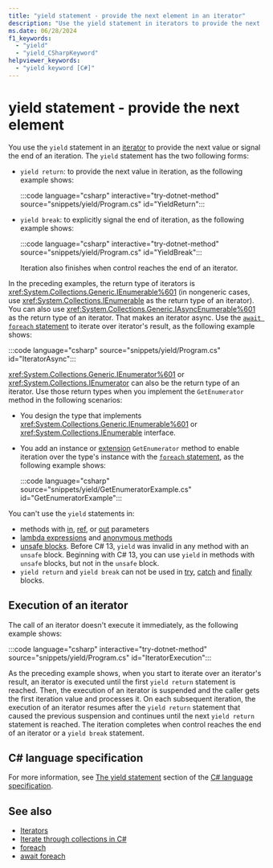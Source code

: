 ```yaml
---
title: "yield statement - provide the next element in an iterator"
description: "Use the yield statement in iterators to provide the next value or signal the end of an iteration"
ms.date: 06/28/2024
f1_keywords: 
  - "yield"
  - "yield_CSharpKeyword"
helpviewer_keywords: 
  - "yield keyword [C#]"
---
```

# yield statement - provide the next element

You use the `yield` statement in an [iterator](../../iterators.md) to provide the next value or signal the end of an iteration. The `yield` statement has the two following forms:

- `yield return`: to provide the next value in iteration, as the following example shows:

  :::code language="csharp" interactive="try-dotnet-method" source="snippets/yield/Program.cs" id="YieldReturn":::

- `yield break`: to explicitly signal the end of iteration, as the following example shows:

  :::code language="csharp" interactive="try-dotnet-method" source="snippets/yield/Program.cs" id="YieldBreak":::

  Iteration also finishes when control reaches the end of an iterator.

In the preceding examples, the return type of iterators is <xref:System.Collections.Generic.IEnumerable%601> (in nongeneric cases, use <xref:System.Collections.IEnumerable> as the return type of an iterator). You can also use <xref:System.Collections.Generic.IAsyncEnumerable%601> as the return type of an iterator. That makes an iterator async. Use the [`await foreach` statement](iteration-statements.md#await-foreach) to iterate over iterator's result, as the following example shows:

:::code language="csharp" source="snippets/yield/Program.cs" id="IteratorAsync":::

<xref:System.Collections.Generic.IEnumerator%601> or <xref:System.Collections.IEnumerator> can also be the return type of an iterator. Use those return types when you implement the `GetEnumerator` method in the following scenarios:

- You design the type that implements <xref:System.Collections.Generic.IEnumerable%601> or <xref:System.Collections.IEnumerable> interface.
- You add an instance or [extension](../../programming-guide/classes-and-structs/extension-methods.md) `GetEnumerator` method to enable iteration over the type's instance with the [`foreach` statement](iteration-statements.md#the-foreach-statement), as the following example shows:

  :::code language="csharp" source="snippets/yield/GetEnumeratorExample.cs" id="GetEnumeratorExample":::

You can't use the `yield` statements in:

- methods with [in](../keywords/method-parameters.md#in-parameter-modifier), [ref](../keywords/ref.md), or [out](../keywords/method-parameters.md#out-parameter-modifier) parameters
- [lambda expressions](../operators/lambda-expressions.md) and [anonymous methods](../operators/delegate-operator.md)
- [unsafe blocks](../keywords/unsafe.md). Before C# 13, `yield` was invalid in any method with an `unsafe` block. Beginning with C# 13, you can use `yield` in methods with `unsafe` blocks, but not in the `unsafe` block.
- `yield return` and `yield break` can not be used in [try](../statements/exception-handling-statements.md), [catch](../statements/exception-handling-statements.md) and [finally](../statements/exception-handling-statements.md) blocks.

## Execution of an iterator

The call of an iterator doesn't execute it immediately, as the following example shows:

:::code language="csharp" interactive="try-dotnet-method" source="snippets/yield/Program.cs" id="IteratorExecution":::

As the preceding example shows, when you start to iterate over an iterator's result, an iterator is executed until the first `yield return` statement is reached. Then, the execution of an iterator is suspended and the caller gets the first iteration value and processes it. On each subsequent iteration, the execution of an iterator resumes after the `yield return` statement that caused the previous suspension and continues until the next `yield return` statement is reached. The iteration completes when control reaches the end of an iterator or a `yield break` statement.

## C# language specification

For more information, see [The yield statement](~/_csharpstandard/standard/statements.md#1315-the-yield-statement) section of the [C# language specification](~/_csharpstandard/standard/README.md).

## See also

- [Iterators](../../iterators.md)
- [Iterate through collections in C#](../../programming-guide/concepts/iterators.md)
- [foreach](iteration-statements.md#the-foreach-statement)
- [await foreach](iteration-statements.md#await-foreach)
